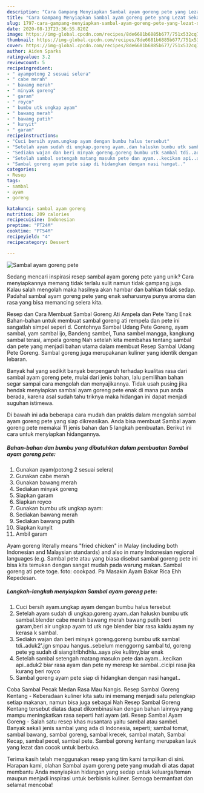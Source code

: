 ```yaml
---
description: "Cara Gampang Menyiapkan Sambal ayam goreng pete yang Lezat Sekali"
title: "Cara Gampang Menyiapkan Sambal ayam goreng pete yang Lezat Sekali"
slug: 1797-cara-gampang-menyiapkan-sambal-ayam-goreng-pete-yang-lezat-sekali
date: 2020-08-13T23:36:55.820Z
image: https://img-global.cpcdn.com/recipes/8de6681b6885b677/751x532cq70/sambal-ayam-goreng-pete-foto-resep-utama.jpg
thumbnail: https://img-global.cpcdn.com/recipes/8de6681b6885b677/751x532cq70/sambal-ayam-goreng-pete-foto-resep-utama.jpg
cover: https://img-global.cpcdn.com/recipes/8de6681b6885b677/751x532cq70/sambal-ayam-goreng-pete-foto-resep-utama.jpg
author: Aiden Sparks
ratingvalue: 3.2
reviewcount: 5
recipeingredient:
- " ayampotong 2 sesuai selera"
- " cabe merah"
- " bawang merah"
- " minyak goreng"
- " garam"
- " royco"
- " bumbu utk ungkap ayam"
- " bawang merah"
- " bawang putih"
- " kunyit"
- " garam"
recipeinstructions:
- "Cuci bersih ayam.ungkap ayam dengan bumbu halus tersebut"
- "Setelah ayam sudah di ungkap.goreng ayam..dan haluskn bumbu utk sambal.blender cabe merah bawang merah bawang putih beri garam,beri air ungkap ayam td utk nge blender biar rasa kaldu ayam ny kerasa k sambal."
- "Sediakn wajan dan beri minyak goreng.goreng bumbu utk sambal tdi..aduk2&#39;.jgn smpau hangus..sebelum menggorng sambal td, goreng pete yg sudah di siangitrlbhdhlu..saya pke kulitny,biar enak"
- "Setelah sambal setengah matang masukn pete dan ayam...kecikan api..aduk2 biar rasa ayam dan pete ny meresp ke sambal..cicipi rasa jka kurang beri royco"
- "Sambal goreng ayam pete siap di hidangkan dengan nasi hangat.."
categories:
- Resep
tags:
- sambal
- ayam
- goreng

katakunci: sambal ayam goreng 
nutrition: 209 calories
recipecuisine: Indonesian
preptime: "PT24M"
cooktime: "PT54M"
recipeyield: "4"
recipecategory: Dessert

---
```



![Sambal ayam goreng pete](https://img-global.cpcdn.com/recipes/8de6681b6885b677/751x532cq70/sambal-ayam-goreng-pete-foto-resep-utama.jpg)

Sedang mencari inspirasi resep sambal ayam goreng pete yang unik? Cara menyiapkannya memang tidak terlalu sulit namun tidak gampang juga. Kalau salah mengolah maka hasilnya akan hambar dan bahkan tidak sedap. Padahal sambal ayam goreng pete yang enak seharusnya punya aroma dan rasa yang bisa memancing selera kita.

Resep dan Cara Membuat Sambal Goreng Ati Ampela dan Pete Yang Enak Bahan-bahan untuk membuat sambal goreng ati rempela dan pete ini sangatlah simpel seperi d. Contohnya Sambal Udang Pete Goreng, ayam sambal, yam sambal ijo, Bandeng sambel, Tuna sambel mangga, kangkung sambal terasi, ampela goreng Nah setelah kita membahas tentang sambal dan pete yang menjadi bahan utama dalam membuat Resep Sambal Udang Pete Goreng. Sambal goreng juga merupakanan kuliner yang identik dengan lebaran.

Banyak hal yang sedikit banyak berpengaruh terhadap kualitas rasa dari sambal ayam goreng pete, mulai dari jenis bahan, lalu pemilihan bahan segar sampai cara mengolah dan menyajikannya. Tidak usah pusing jika hendak menyiapkan sambal ayam goreng pete enak di mana pun anda berada, karena asal sudah tahu triknya maka hidangan ini dapat menjadi suguhan istimewa.


Di bawah ini ada beberapa cara mudah dan praktis dalam mengolah sambal ayam goreng pete yang siap dikreasikan. Anda bisa membuat Sambal ayam goreng pete memakai 11 jenis bahan dan 5 langkah pembuatan. Berikut ini cara untuk menyiapkan hidangannya.

<!--inarticleads1-->

##### Bahan-bahan dan bumbu yang dibutuhkan dalam pembuatan Sambal ayam goreng pete:

1. Gunakan  ayam(potong 2 sesuai selera)
1. Gunakan  cabe merah
1. Gunakan  bawang merah
1. Sediakan  minyak goreng
1. Siapkan  garam
1. Siapkan  royco
1. Gunakan  bumbu utk ungkap ayam:
1. Sediakan  bawang merah
1. Sediakan  bawang putih
1. Siapkan  kunyit
1. Ambil  garam


Ayam goreng literally means &#34;fried chicken&#34; in Malay (including both Indonesian and Malaysian standards) and also in many Indonesian regional languages (e.g. Sambal pete atau yang biasa disebut sambal goreng pete ini bisa kita temukan dengan sangat mudah pada warung makan. Sambal goreng ati pete toge. foto: cookpad. Pa Masakin Ayam Bakar Rica Ehh Kepedesan. 

<!--inarticleads2-->

##### Langkah-langkah menyiapkan Sambal ayam goreng pete:

1. Cuci bersih ayam.ungkap ayam dengan bumbu halus tersebut
1. Setelah ayam sudah di ungkap.goreng ayam..dan haluskn bumbu utk sambal.blender cabe merah bawang merah bawang putih beri garam,beri air ungkap ayam td utk nge blender biar rasa kaldu ayam ny kerasa k sambal.
1. Sediakn wajan dan beri minyak goreng.goreng bumbu utk sambal tdi..aduk2&#39;.jgn smpau hangus..sebelum menggorng sambal td, goreng pete yg sudah di siangitrlbhdhlu..saya pke kulitny,biar enak
1. Setelah sambal setengah matang masukn pete dan ayam...kecikan api..aduk2 biar rasa ayam dan pete ny meresp ke sambal..cicipi rasa jka kurang beri royco
1. Sambal goreng ayam pete siap di hidangkan dengan nasi hangat..


Coba Sambal Pecak Medan Rasa Mau Nangis. Resep Sambal Goreng Kentang - Keberadaan kuliner kita satu ini memang menjadi satu pelengkap setiap makanan, namun bisa juga sebagai Nah Resep Sambal Goreng Kentang tersebut diatas dapat dikombinasikan dengan bahan lainnya yang mampu meningkatkan rasa seperti hati ayam (ati. Resep Sambal Ayam Goreng - Salah satu resep khas nusantara yaitu sambal atau sambel. Banyak sekali jenis sambal yang ada di Indonesia, seperti; sambal tomat, sambal bawang, sambal goreng, sambal krecek, sambal matah, Sambal Kecap, sambal pecel, sambal pete. Sambal goreng kentang merupakan lauk yang lezat dan cocok untuk berbuka. 

Terima kasih telah menggunakan resep yang tim kami tampilkan di sini. Harapan kami, olahan Sambal ayam goreng pete yang mudah di atas dapat membantu Anda menyiapkan hidangan yang sedap untuk keluarga/teman maupun menjadi inspirasi untuk berbisnis kuliner. Semoga bermanfaat dan selamat mencoba!
